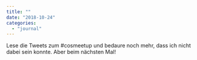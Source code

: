 ```yaml
---
title: ""
date: "2018-10-24"
categories: 
  - "journal"
---
```


Lese die Tweets zum #cosmeetup und bedaure noch mehr, dass ich nicht dabei sein konnte. Aber beim nächsten Mal!
